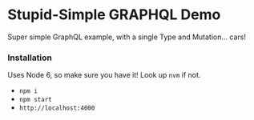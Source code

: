# Stupid-Simple GRAPHQL Demo

Super simple GraphQL example, with a single Type and Mutation... cars!

### Installation

Uses Node 6, so make sure you have it! Look up `nvm` if not.

- `npm i`
- `npm start`
- `http://localhost:4000`

